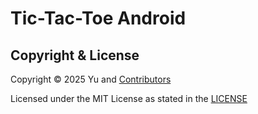Tic-Tac-Toe Android
===

## Copyright & License

Copyright © 2025 Yu and [Contributors](CONTRIBUTORS.md)

Licensed under the MIT License as stated in the [LICENSE](LICENSE)
